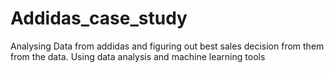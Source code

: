 # Addidas_case_study
Analysing Data from addidas and figuring out best sales decision from them from the data. Using data analysis and machine learning tools
